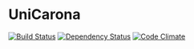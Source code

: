 # UniCarona

[![Build Status](https://travis-ci.org/TiuTalk/unicarona.svg?branch=master)](https://travis-ci.org/TiuTalk/unicarona)
[![Dependency Status](https://gemnasium.com/badges/github.com/TiuTalk/unicarona.svg)](https://gemnasium.com/github.com/TiuTalk/unicarona)
[![Code Climate](https://codeclimate.com/github/TiuTalk/unicarona/badges/gpa.svg)](https://codeclimate.com/github/TiuTalk/unicarona)

